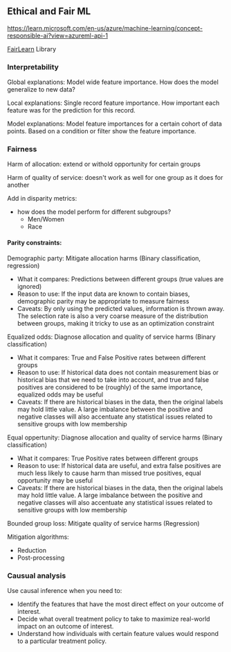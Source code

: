 ## Ethical and Fair ML

https://learn.microsoft.com/en-us/azure/machine-learning/concept-responsible-ai?view=azureml-api-1

[FairLearn](https://github.com/fairlearn/fairlearn) Library


### Interpretability

Global explanations: Model wide feature importance. How does the model generalize to new data?

Local explanations: Single record feature importance. How important each feature was for the prediction for this record.  

Model explanations: Model feature importances for a certain cohort of data points. Based on a condition or filter show the feature importance. 

### Fairness

Harm of allocation: extend or withold opportunity for certain groups

Harm of quality of service: doesn't work as well for one group as it does for another


Add in disparity metrics:
- how does the model perform for different subgroups? 
    - Men/Women
    - Race

#### Parity constraints:
Demographic party: Mitigate allocation harms (Binary classification, regression)
- What it compares: Predictions between different groups (true values are ignored)
- Reason to use: If the input data are known to contain biases, demographic parity may be appropriate to measure fairness
- Caveats: By only using the predicted values, information is thrown away. The selection rate is also a very coarse measure of the distribution between groups, making it tricky to use as an optimization constraint

Equalized odds: Diagnose allocation and quality of service harms (Binary classification)
- What it compares: True and False Positive rates between different groups
- Reason to use: If historical data does not contain measurement bias or historical bias that we need to take into account, and true and false positives are considered to be (roughly) of the same importance, equalized odds may be useful
- Caveats: If there are historical biases in the data, then the original labels may hold little value. A large imbalance between the positive and negative classes will also accentuate any statistical issues related to sensitive groups with low membership


Equal oppertunity: Diagnose allocation and quality of service harms (Binary classification)
- What it compares: True Positive rates between different groups
- Reason to use: If historical data are useful, and extra false positives are much less likely to cause harm than missed true positives, equal opportunity may be useful
- Caveats: If there are historical biases in the data, then the original labels may hold little value. A large imbalance between the positive and negative classes will also accentuate any statistical issues related to sensitive groups with low membership


Bounded group loss: Mitigate quality of service harms (Regression)

Mitigation algorithms:
- Reduction
- Post-processing

### Causual analysis

Use causal inference when you need to:

- Identify the features that have the most direct effect on your outcome of interest.
- Decide what overall treatment policy to take to maximize real-world impact on an outcome of interest.
- Understand how individuals with certain feature values would respond to a particular treatment policy.